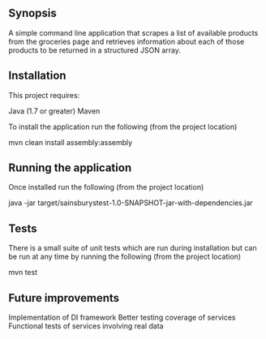 ## Synopsis

A simple command line application that scrapes a list of available products from the groceries page and retrieves information about each of those products to be returned in a structured JSON array.

## Installation

This project requires:

Java (1.7 or greater)
Maven

To install the application run the following (from the project location)

mvn clean install assembly:assembly

## Running the application

Once installed run the following (from the project location)

java -jar target/sainsburystest-1.0-SNAPSHOT-jar-with-dependencies.jar

## Tests

There is a small suite of unit tests which are run during installation but can be run at any time by running the following (from the project location)

mvn test

## Future improvements

Implementation of DI framework
Better testing coverage of services
Functional tests of services involving real data

